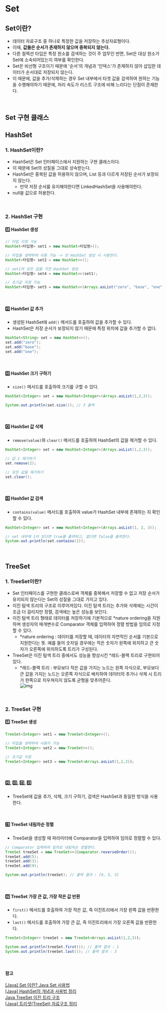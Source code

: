 # Set

## Set이란?
- 데이터 자료구조 중 하나로 특정한 값을 저장하는 추상자료형이다.
- 이때, **값들은 순서가 존재하지 않으며 중복되지 않는다.**
- 다른 컬렉션 타입은 특정 원소를 검색하는 것이 주 업무인 반면, Set은 대상 원소가 Set에 소속되어있는지 여부를 확인한다.  
- Set은 비선형 구조이기 때문에 '순서'의 개념과 '인덱스'가 존재하지 않아 삽입한 데이터가 순서대로 저장되지 않는다.
- 이 때문에, 값을 추가/삭제하는 경우 Set 내부에서 타겟 값을 검색하여 원하는 기능을 수행해야하기 때문에, 처리 속도가 리스트 구조에 비해 느리다는 단점이 존재한다.

<br>

## Set 구현 클래스

## HashSet
### 1. HashSet이란?
- HashSet은 Set 인터페이스에서 지원하는 구현 클래스이다.
- 이 때문에 Set의 성질을 그대로 상속받는다.
- HashSet은 중복된 값을 허용하지 않으며, List 등과 다르게 저장된 순서가 보장되지 않는다.
  - 만약 저장 순서를 유지해야한다면 LinkedHashSet을 사용해야한다.
- null을 값으로 허용한다.

<br>

### 2. HashSet 구현
#### 1️⃣ HashSet 생성
``` java
// 타입 지정 가능
HashSet<타입명> set1 = new HashSet<타입명>();

// 타입을 생략하여 사용 가능 -> 빈 HashSet 생성 시 사용한다.
HashSet<타입명> set2 = new HashSet<>();

// set1의 모든 값을 가진 HashSet 생성
HashSet<타입명> set4 = new HashSet<>(set1);

// 초기값 지정 가능
HashSet<타입명> set5 = new HashSet<>(Arrays.asList("zero", "base", "one"));
```

<br>

#### 2️⃣ HashSet 값 추가 
- 생성된 HashSet에 `add()` 메서드를 호출하여 값을 추가할 수 있다.
- HashSet은 저장 순서가 보장되지 않기 때문에 특정 위치에 값을 추가할 수 없다. 
``` java
HashSet<String> set = new HashSet<>();
set.add("zero");
set.add("base");
set.add("one");
```

<br>

#### 3️⃣ HashSet 크기 구하기
- `size()` 메서드를 호출하여 크기를 구할 수 있다.
``` java
HashSet<Integer> set = new HashSet<Integer>(Arrays.asList(1,2,3));

System.out.println(set.size()); // 3 출력
```

<br>

#### 4️⃣ HashSet 값 삭제
- `remove(value)`와 `clear()` 메서드를 호출하여 HashSet의 값을 제거할 수 있다.
``` java
HashSet<Integer> set = new HashSet<Integer>(Arrays.asList(1,2,3));

// 값 1 제거하기
set.remove(2);

// 모든 값을 제거하기
set.clear();
```

<br>

#### 5️⃣ HashSet 값 검색
- `contains(value)` 메서드를 호출하여 value가 HashSet 내부에 존재하는 지 확인할 수 있다.
``` java
HashSet<Integer> set = new HashSet<Integer>(Arrays.asList(1, 2, 3));

// set 내부에 1이 있다면 true를 출력하고, 없다면 false를 출력한다.
System.out.println(set.contains(1));
```

<br>

## TreeSet
### 1. TreeSet이란?
- Set 인터페이스를 구현한 클래스로써 객체를 중복해서 저장할 수 없고 저장 순서가 유지되지 않는다는 Set의 성질을 그대로 가지고 있다.
- 이진 탐색 트리의 구조로 이루어져있다. 이진 탐색 트리는 추가와 삭제에는 시간이 조금 더 걸리지만 정렬, 검색에는 높은 성능을 보인다.
- 이진 탐색 트리 형태로 데이터를 저장하기에 기본적으로 *nature ordering을 지원하며 생성자의 매개변수로 Comparator 객체를 입력하여 정렬 방법을 임의로 지정할 수 있다.
  - *nature ordering : 데이터를 저장할 때, 데이터의 자연적인 순서를 기본으로 지원한다는 뜻. 예를 들어 숫자일 경우에는 작은 숫자가 왼쪽에 위치하고 큰 숫자가 오른쪽에 위치하도록 트리가 구성된다.
- TreeSet은 이진 탐색 트리 중에서도 성능을 향상시킨 *레드-블랙 트리로 구현되어있다.
  - *레드-블랙 트리 : 부모보다 작은 값을 가지는 노드는 왼쪽 자식으로, 부모보다 큰 값을 가지는 노드는 오른쪽 자식으로 배치하여 데이터의 추가나 삭제 시 트리가 한쪽으로 치우쳐지지 않도록 균형을 맞추어준다.  
    ![img](https://img1.daumcdn.net/thumb/R1280x0/?scode=mtistory2&fname=https%3A%2F%2Fblog.kakaocdn.net%2Fdn%2Fczb0Rs%2FbtqEt6tVogn%2FKpmfrL9PfiNK9ioz0WkRq1%2Fimg.png)

<br>

### 2. TreeSet 구현
#### 1️⃣ TreeSet 생성
``` java
TreeSet<Integer> set1 = new TreeSet<Integer>();

// 타입을 생략하여 사용이 가능
TreeSet<Integer> set2 = new TreeSet<>();

// 초기값 지정
TreeSet<Integer> set3 = new TreeSet<Arrays.asList(1,2,3)); 
```
<br>

#### 2️⃣, 3️⃣, 4️⃣, 5️⃣
- TreeSet에 값을 추가, 삭제, 크기 구하기, 검색은 HashSet과 동일한 방식을 사용한다.

<br>

#### 6️⃣ TreeSet 내림차순 정렬
- TreeSet을 생성할 때 파라미터에 Comparator을 입력하여 임의로 정렬할 수 있다.
``` java
// Comparator 입력하여 임의로 내림차순 정렬한다.
TreeSet treeSet = new TreeSet<>(Comparator.reverseOrder());
treeSet.add(5);
treeSet.add(3);
treeSet.add(9);

System.out.println(treeSet); // 출력 결과 : [9, 5, 3]
```

<br>

#### 7️⃣ TreeSet 가장 큰 값, 가장 작은 값 반환 
- `first()` 메서드를 호출하여 가장 작은 값, 즉 이진트리에서 가장 왼쪽 값을 반환한다.
- `last()` 메서드를 호출하여 가장 큰 값, 즉 이진트리에서 가장 오른쪽 값을 반환한다.
``` java
TreeSet<Integer> treeSet = new TreeSet<Arrays.asList(1,2,3));

System.out.println(treeSet.first()); // 출력 결과 : 1
System.out.println(treeSet.last()); // 출력 결과 : 3
```


<br>

#### 참고
[[Java] Set 이란? Java Set 사용법](https://godsu94.tistory.com/173)  
[[Java] HashSet의 개념과 사용법 정리](https://velog.io/@acacia__u/hashSet)  
[Java TreeSet 이진 트리 구조](https://godog.tistory.com/entry/Java-TreeSet-%EC%9D%B4%EC%A7%84-%ED%8A%B8%EB%A6%AC-%EA%B5%AC%EC%A1%B0)  
[[Java] 트리셋(TreeSet) 자료구조 정리](https://velog.io/@db_jam/Java-%ED%8A%B8%EB%A6%AC%EC%85%8BTreeSet-%EC%9E%90%EB%A3%8C%EA%B5%AC%EC%A1%B0-%EC%A0%95%EB%A6%AC)  
